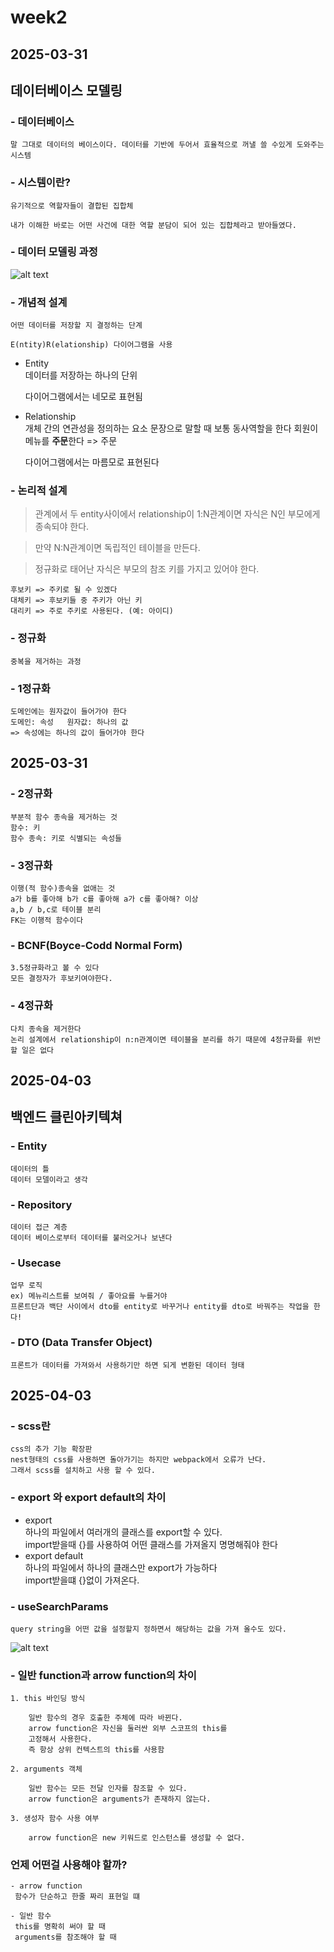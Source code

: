 # week2

## 2025-03-31

## 데이터베이스 모델링

### - 데이터베이스

    말 그대로 데이터의 베이스이다. 데이터를 기반에 두어서 효율적으로 꺼낼 쓸 수있게 도와주는 시스템

### - 시스템이란?

    유기적으로 역할자들이 결합된 집합체

    내가 이해한 바로는 어떤 사건에 대한 역할 분담이 되어 있는 집합체라고 받아들였다.

### - 데이터 모델링 과정

![alt text](image.png)

### - 개념적 설계

    어떤 데이터를 저장할 지 결정하는 단계

    E(ntity)R(elationship) 다이어그램을 사용

- Entity  
   데이터를 저장하는 하나의 단위

  다이어그램에서는 네모로 표현됨

- Relationship  
   개체 간의 연관성을 정의하는 요소
  문장으로 말할 때 보통 동사역할을 한다
  회원이 메뉴를 **주문**한다 => 주문

  다이어그램에서는 마름모로 표현된다

### - 논리적 설계

> 관계에서 두 entity사이에서 relationship이 1:N관계이면 자식은 N인 부모에게 종속되야 한다.

> 만약 N:N관계이면 독립적인 테이블을 만든다.

> 정규화로 태어난 자식은 부모의 참조 키를 가지고 있어야 한다.

    후보키 => 주키로 될 수 있겠다
    대체키 => 후보키들 중 주키가 아닌 키
    대리키 => 주로 주키로 사용된다. (예: 아이디)

### - 정규화

    중복을 제거하는 과정

### - 1정규화

    도메인에는 원자값이 들어가야 한다
    도메인: 속성   원자값: 하나의 값
    => 속성에는 하나의 값이 들어가야 한다

## 2025-03-31

### - 2정규화

    부분적 함수 종속을 제거하는 것
    함수: 키
    함수 종속: 키로 식별되는 속성들

### - 3정규화

    이행(적 함수)종속을 없애는 것
    a가 b를 좋아해 b가 c를 좋아해 a가 c를 좋아해? 이상
    a,b / b,c로 테이블 분리
    FK는 이행적 함수이다

### - BCNF(Boyce-Codd Normal Form)

    3.5정규화라고 볼 수 있다
    모든 결정자가 후보키여야한다.

### - 4정규화

    다치 종속을 제거한다
    논리 설계에서 relationship이 n:n관계이면 테이블을 분리를 하기 때문에 4정규화를 위반할 일은 없다

## 2025-04-03

## 백엔드 클린아키텍쳐

### - Entity

    데이터의 틀
    데이터 모델이라고 생각

### - Repository

    데이터 접근 계층
    데이터 베이스로부터 데이터를 불러오거나 보낸다

### - Usecase

    업무 로직
    ex) 메뉴리스트를 보여줘 / 좋아요를 누를거야
    프론트단과 백단 사이에서 dto를 entity로 바꾸거나 entity를 dto로 바꿔주는 작업을 한다!

### - DTO (Data Transfer Object)

    프론트가 데이터를 가져와서 사용하기만 하면 되게 변환된 데이터 형태

## 2025-04-03

### - scss란

    css의 추가 기능 확장판
    nest형태의 css를 사용하면 돌아가기는 하지만 webpack에서 오류가 난다.
    그래서 scss를 설치하고 사용 할 수 있다.

### - export 와 export default의 차이

- export  
   하나의 파일에서 여러개의 클래스를 export할 수 있다.  
   import받을때 {}를 사용하여 어떤 클래스를 가져올지 명명해줘야 한다
- export default  
   하나의 파일에서 하나의 클래스만 export가 가능하다  
   import받을떄 {}없이 가져온다.

### - useSearchParams

    query string을 어떤 값을 설정할지 정하면서 해당하는 값을 가져 올수도 있다.

![alt text](image-1.png)

### - 일반 function과 arrow function의 차이

    1. this 바인딩 방식

        일반 함수의 경우 호출한 주체에 따라 바뀐다.
        arrow function은 자신을 둘러싼 외부 스코프의 this를
        고정해서 사용한다.
        즉 항상 상위 컨텍스트의 this를 사용함

    2. arguments 객체

        일반 함수는 모든 전달 인자를 참조할 수 있다.
        arrow function은 arguments가 존재하지 않는다.

    3. 생성자 함수 사용 여부

        arrow function은 new 키워드로 인스턴스를 생성할 수 없다.

### 언제 어떤걸 사용해야 할까?

    - arrow function
     함수가 단순하고 한줄 짜리 표현일 떄

    - 일반 함수
     this를 명확히 써야 할 때
     arguments를 참조해야 할 때
